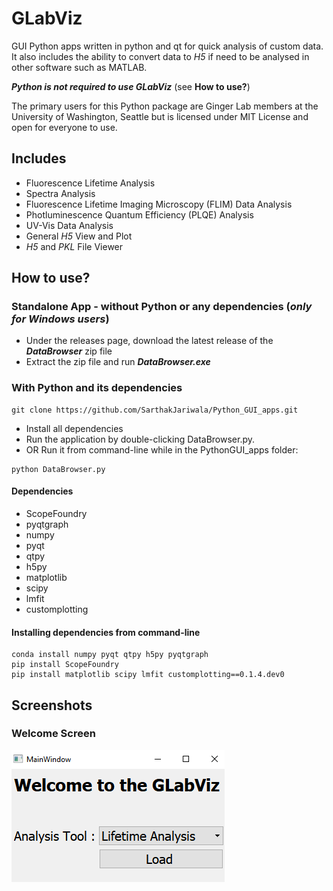 # GLabViz
GUI Python apps written in python and qt for quick analysis of custom data. It also includes the ability to convert data to *H5* if need to be analysed in other software such as MATLAB.

_**Python is not required to use GLabViz**_ (see **How to use?**)

The primary users for this Python package are Ginger Lab members at the University of Washington, Seattle but is licensed under MIT License and open for everyone to use.

## Includes
* Fluorescence Lifetime Analysis
* Spectra Analysis
* Fluorescence Lifetime Imaging Microscopy (FLIM) Data Analysis
* Photluminescence Quantum Efficiency (PLQE) Analysis
* UV-Vis Data Analysis
* General *H5* View and Plot
* *H5* and *PKL* File Viewer

## How to use?
### Standalone App - without Python or any dependencies (_only for Windows users_)
* Under the releases page, download the latest release of the _**DataBrowser**_ zip file
* Extract the zip file and run _**DataBrowser.exe**_
### With Python and its dependencies
```
git clone https://github.com/SarthakJariwala/Python_GUI_apps.git
```
* Install all dependencies
* Run the application by double-clicking DataBrowser.py.
* OR Run it from command-line while in the PythonGUI_apps folder:
```
python DataBrowser.py
```

#### Dependencies
* ScopeFoundry
* pyqtgraph 
* numpy
* pyqt
* qtpy
* h5py
* matplotlib
* scipy
* lmfit
* customplotting

#### Installing dependencies from command-line
```
conda install numpy pyqt qtpy h5py pyqtgraph
pip install ScopeFoundry
pip install matplotlib scipy lmfit customplotting==0.1.4.dev0
```

## Screenshots
### Welcome Screen
![Welcome Screen](https://github.com/SarthakJariwala/Python_GUI_apps/blob/master/Screenshots/GLabViz_interface_1.png)
